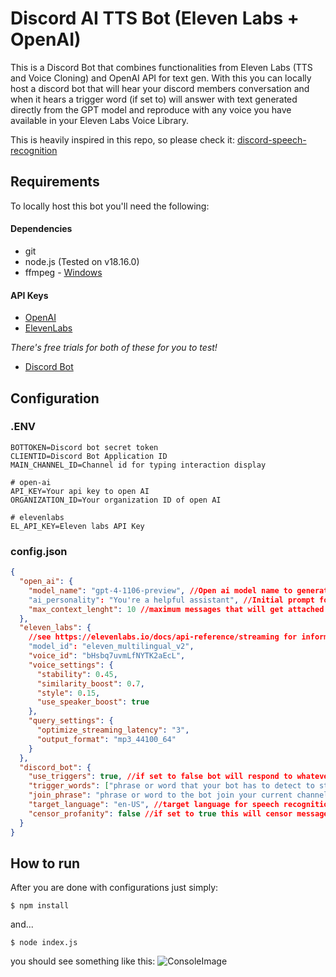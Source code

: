 # Discord AI TTS Bot (Eleven Labs + OpenAI)

This is a Discord Bot that combines functionalities from Eleven Labs (TTS and Voice Cloning) and OpenAI API for text gen. With this you can locally host a discord bot that will hear your discord members conversation and when it hears a trigger word (if set to) will answer with text generated directly from the GPT model and reproduce with any voice you have available in your Eleven Labs Voice Library.

This is heavily inspired in this repo, so please check it: [discord-speech-recognition](https://github.com/Rei-x/discord-speech-recognition)

## Requirements

To locally host this bot you'll need the following:

#### Dependencies

- git
- node.js (Tested on v18.16.0)
- ffmpeg - [Windows](https://ffmpeg.org/)

#### API Keys

- [OpenAI](https://platform.openai.com/docs/overview)
- [ElevenLabs](https://elevenlabs.io/) <br />

*There's free trials for both of these for you to test!* <br />

- [Discord Bot](https://discordjs.guide/preparations/setting-up-a-bot-application.html)
  
## Configuration

### .ENV

```dotenv
BOTTOKEN=Discord bot secret token
CLIENTID=Discord Bot Application ID
MAIN_CHANNEL_ID=Channel id for typing interaction display

# open-ai
API_KEY=Your api key to open AI
ORGANIZATION_ID=Your organization ID of open AI

# elevenlabs
EL_API_KEY=Eleven labs API Key

```

### config.json

```json
{
  "open_ai": {
    "model_name": "gpt-4-1106-preview", //Open ai model name to generate responses, see https://platform.openai.com/docs/models/continuous-model-upgrades for more info
    "ai_personality": "You're a helpful assistant", //Initial prompt for the conversation, this will define how your openAI will generate your responses
    "max_context_lenght": 10 //maximum messages that will get attached to OpenAI request, leaving a higher number will consume more tokens and greatly increase costs but the AI will get a better context memory
  },
  "eleven_labs": {
    //see https://elevenlabs.io/docs/api-reference/streaming for information about this section
    "model_id": "eleven_multilingual_v2",
    "voice_id": "bHsbq7uvmLfNYTK2aEcL",
    "voice_settings": {
      "stability": 0.45,
      "similarity_boost": 0.7,
      "style": 0.15,
      "use_speaker_boost": true
    },
    "query_settings": {
      "optimize_streaming_latency": "3",
      "output_format": "mp3_44100_64"
    }
  },
  "discord_bot": {
    "use_triggers": true, //if set to false bot will respond to whatever someone speaks
    "trigger_words": ["phrase or word that your bot has to detect to start generating a response"],
    "join_phrase": "phrase or word to the bot join your current channel",
    "target_language": "en-US", //target language for speech recognition
    "censor_profanity": false //if set to true this will censor messages received from discord speakers
  }
}
```

## How to run

After you are done with configurations just simply:

```
$ npm install
```

and...

```
$ node index.js
```

you should see something like this:
![ConsoleImage](https://raw.githubusercontent.com/lzfelipe/discord-ai-tts-bot/master/sample.png)

